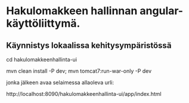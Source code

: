
# Hakulomakkeen hallinnan angular-käyttöliittymä.


## Käynnistys lokaalissa kehitysympäristössä

cd hakulomakkeenhallinta-ui

mvn clean install -P dev; mvn tomcat7:run-war-only -P dev

jonka jälkeen avaa selaimessa allaoleva urli:

http://localhost:8090/hakulomakkeenhallinta-ui/app/index.html
